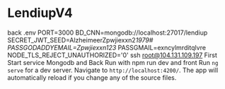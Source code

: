 # LendiupV4

back .env
PORT=3000
BD_CNN=mongodb://localhost:27017/lendiup
SECRET_JWT_SEED=AlzheimeerZpwjiexxn2*1979#
PASSGODADDYEMAIL=Zpwjiexxn123*
PASSGMAIL=exncylmrditqlvre
NODE_TLS_REJECT_UNAUTHORIZED='0'
ssh root@104.131.109.197
First Start service Mongodb and Back Run with
npm run dev 
and front 
Run `ng serve` for a dev server. Navigate to `http://localhost:4200/`. The app will automatically reload if you change any of the source files.
